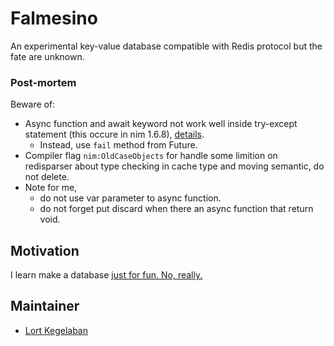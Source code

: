 # Falmesino

An experimental key-value database compatible with Redis protocol but the fate are unknown.

### Post-mortem

Beware of:

- Async function and await keyword not work well inside try-except statement (this occure in nim 1.6.8), [details](https://github.com/nim-lang/Nim/issues/4170).
    - Instead, use `fail` method from Future.
- Compiler flag `nim:OldCaseObjects` for handle some limition on redisparser about type checking in cache type and moving semantic, do not delete.
- Note for me, 
    - do not use var parameter to async function.
    - do not forget put discard when there an async function that return void.

## Motivation

I learn make a database [just for fun. No, really.](https://justforfunnoreally.dev/)

## Maintainer

- [Lort Kegelaban](https://github.com/frederett)